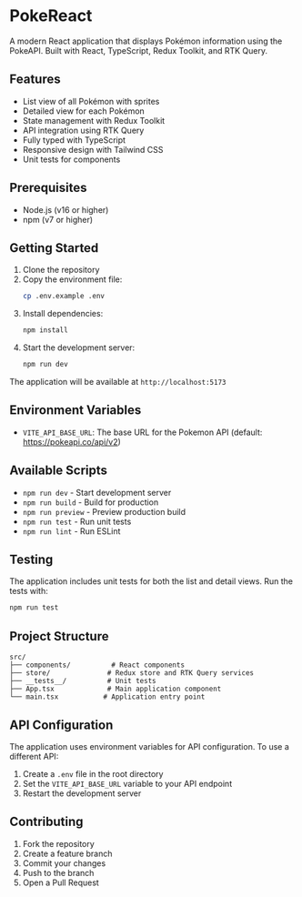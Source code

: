 # PokeReact

A modern React application that displays Pokémon information using the PokeAPI. Built with React, TypeScript, Redux Toolkit, and RTK Query.

## Features

- List view of all Pokémon with sprites
- Detailed view for each Pokémon
- State management with Redux Toolkit
- API integration using RTK Query
- Fully typed with TypeScript
- Responsive design with Tailwind CSS
- Unit tests for components

## Prerequisites

- Node.js (v16 or higher)
- npm (v7 or higher)

## Getting Started

1. Clone the repository
2. Copy the environment file:
   ```bash
   cp .env.example .env
   ```
3. Install dependencies:
   ```bash
   npm install
   ```
4. Start the development server:
   ```bash
   npm run dev
   ```

The application will be available at `http://localhost:5173`

## Environment Variables

- `VITE_API_BASE_URL`: The base URL for the Pokemon API (default: https://pokeapi.co/api/v2)

## Available Scripts

- `npm run dev` - Start development server
- `npm run build` - Build for production
- `npm run preview` - Preview production build
- `npm run test` - Run unit tests
- `npm run lint` - Run ESLint

## Testing

The application includes unit tests for both the list and detail views. Run the tests with:

```bash
npm run test
```

## Project Structure

```
src/
├── components/          # React components
├── store/              # Redux store and RTK Query services
├── __tests__/          # Unit tests
├── App.tsx             # Main application component
└── main.tsx           # Application entry point
```

## API Configuration

The application uses environment variables for API configuration. To use a different API:

1. Create a `.env` file in the root directory
2. Set the `VITE_API_BASE_URL` variable to your API endpoint
3. Restart the development server

## Contributing

1. Fork the repository
2. Create a feature branch
3. Commit your changes
4. Push to the branch
5. Open a Pull Request